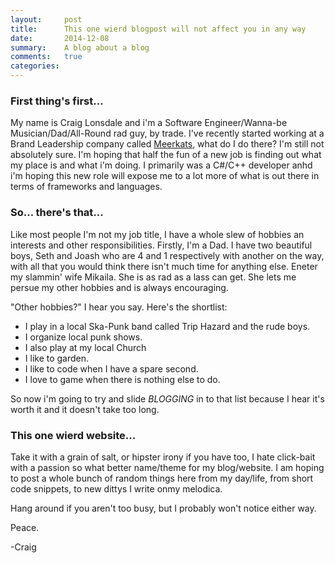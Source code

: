 ```yaml
---
layout:     post
title:      This one wierd blogpost will not affect you in any way
date:       2014-12-08
summary:    A blog about a blog
comments:   true
categories:
---
```


### First thing's first...

My name is Craig Lonsdale and i'm a Software Engineer/Wanna-be Musician/Dad/All-Round rad guy, by trade.
I've recently started working at a Brand Leadership company called [Meerkats](ww.meerkats.com.au), what do I do there? I'm still not
absolutely sure. I'm hoping that half the fun of a new job is finding out what my place is and what i'm doing.
I primarily was a C#/C++ developer anhd i'm hoping this new role will expose me to a lot more of what is out there in terms of
frameworks and languages.

### So... there's that...
Like most people I'm not my job title, I have a whole slew of hobbies an interests and other responsibilities.
Firstly, I'm a Dad. I have two beautiful boys, Seth and Joash who are 4 and 1 respectively with another on the way, with all that you
would think there isn't much time for anything else. Eneter my slammin' wife Mikaila. She is as rad as a lass can get. She lets me
persue my other hobbies and is always encouraging.

"Other hobbies?" I hear you say. Here's the shortlist:

- I play in a local Ska-Punk band called Trip Hazard and the rude boys.
- I organize local punk shows.
- I also play at my local Church
- I like to garden.
- I like to code when I have a spare second.
- I love to game when there is nothing else to do.

So now i'm going to try and slide *BLOGGING* in to that list because I hear it's worth it and it doesn't take too long.

### This one wierd website...

Take it with a grain of salt, or hipster irony if you have too, I hate click-bait with a passion so what better name/theme for
my blog/website. I am hoping to post a whole bunch of random things here from my day/life, from short code snippets, to new dittys 
I write onmy melodica.

Hang around if you aren't too busy, but I probably won't notice either way.

Peace.

-Craig 